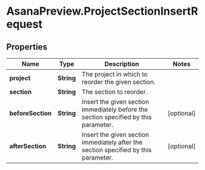 # AsanaPreview.ProjectSectionInsertRequest

## Properties

Name | Type | Description | Notes
------------ | ------------- | ------------- | -------------
**project** | **String** | The project in which to reorder the given section. | 
**section** | **String** | The section to reorder. | 
**beforeSection** | **String** | Insert the given section immediately before the section specified by this parameter. | [optional] 
**afterSection** | **String** | Insert the given section immediately after the section specified by this parameter. | [optional] 


